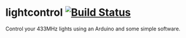 # lightcontrol [![Build Status](https://travis-ci.org/jackwilsdon/lightcontrol.svg?branch=cmake)](https://travis-ci.org/jackwilsdon/lightcontrol)

Control your 433MHz lights using an Arduino and some simple software.
